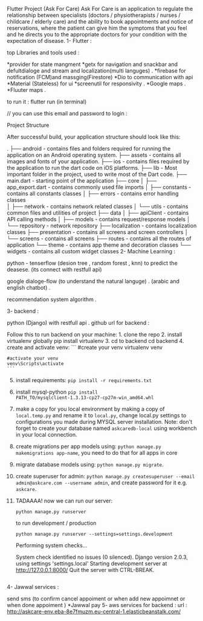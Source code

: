 Flutter Project (Ask For Care)
Ask For Care is an application to regulate the relationship between specialists (doctors / physiotherapists / nurses / childcare / elderly care) and the ability to book appointments and notice of reservations, where the patient can give him the symptoms that you feel and he directs you to the appropriate doctors for your condition with the expectation of disease.
1- Flutter :

top Libraries and tools used :

*provider for state mangment *getx for navigation and snackbar and defultdialoge and stream and localization(multi languges) . *firebase for notification (FCM)and massging(Firestore) *Dio to communication with api *Material (Stateless) for ui *screenutil for responsivity . *Google maps . *Fluuter maps .

to run it : flutter run (in terminal)

// you can use this email and password to login :

Project Structure

After successful build, your application structure should look like this:

.
├── android                         - contains files and folders required for running the application on an Android operating system.
├── assets                          - contains all images and fonts of your application.
├── ios                             - contains files required by the application to run the dart code on iOS platforms.
├── lib                             - Most important folder in the project, used to write most of the Dart code.
    ├── main.dart                   - starting point of the application
    ├── core
    │   ├── app_export.dart         - contains commonly used file imports 
    │   ├── constants               - contains all constants classes
    │   ├── errors                  - contains error handling classes                  
    │   ├── network                 - contains network related classes
    │   └── utils                   - contains common files and utilities of project
    ├── data
    │   ├── apiClient               - contains API calling methods 
    │   ├── models                  - contains request/response models 
    │   └── repository              - network repository
    ├── localization                - contains localization classes
    ├── presentation                - contains all screens and screen controllers
    │   └── screens                 - contains all screens
    ├── routes                      - contains all the routes of application
    └── theme                       - contains app theme and decoration classes
    └── widgets                     - contains all custom widget classes
2- Machine Learning :

python - tenserflow (desion tree , random forest , knn) to predict the deasese. (its connect with restfull api)

google dialoge-flow (to understand the natural languge) . (arabic and english chatbot) .

recommendation system algorithm .

3- backend :

python (Django) with restfull api .
github url for backend :

Follow this to run backend on your machine: 1. clone the repo 2. install virtualenv globally pip install virtualenv 3. cd to backend cd backend 4. create and activate venv: ``` #create your venv virtualenv venv

    #activate your venv
    venv\Scripts\activate
    ```
5. install requirements:
    ```pip install -r requirements.txt``` 
6. install mysql-python ```pip install PATH_TO/mysqlclient‑1.3.13‑cp27‑cp27m‑win_amd64.whl```
7. make a copy for you local environment by making a copy of `local.temp.py` and rename it to `local.py`,
change local.py settings to configurations you made during MYSQL server installation. 
Note: don't forget to create your database named `askcaredb-local` using workbench in your local connection.

8. create migrations per app models using: `python manage.py makemigrations app-name`, you need to do
that for all apps in core
9. migrate database models using: `python manage.py migrate`.
10. create superuser for admin: `python manage.py createsuperuser --email admin@askcare.com --username admin`, and create password for it e.g. `askcare`.
11. TADAAAA! now we can run our server:
    ```
    python manage.py runserver
    ```
    to run development / production 
    ```
    python manage.py runserver --settings=settings.development
    ```
    Performing system checks...

    System check identified no issues (0 silenced).
    Django version 2.0.3, using settings 'settings.local'
    Starting development server at http://127.0.0.1:8000/
    Quit the server with CTRL-BREAK. 
    ```
4- Jawwal services :

send sms (to confirm cancel appoiment or when add new appoimnet or when done appoiment ) *Jawwal pay
5- aws services for backend : url : http://askcare-env.eba-8e7fmuzm.eu-central-1.elasticbeanstalk.com/
